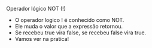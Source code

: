 
Operador lógico NOT (!)

- O operador logico ! é conhecido como NOT.
- Ele muda o valor que a expressão retornou.
- Se recebeu true vira false, se recebeu false vira true.
- Vamos ver na pratica!

